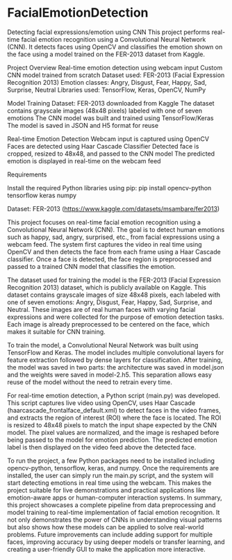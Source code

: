 # FacialEmotionDetection
Detecting facial expressions/emotion using CNN
This project performs real-time facial emotion recognition using a Convolutional Neural Network (CNN). It detects faces using OpenCV and classifies the emotion shown on the face using a model trained on the FER-2013 dataset from Kaggle.

Project Overview
Real-time emotion detection using webcam input
Custom CNN model trained from scratch
Dataset used: FER-2013 (Facial Expression Recognition 2013)
Emotion classes: Angry, Disgust, Fear, Happy, Sad, Surprise, Neutral
Libraries used: TensorFlow, Keras, OpenCV, NumPy

Model Training
Dataset: FER-2013 downloaded from Kaggle
The dataset contains grayscale images (48x48 pixels) labeled with one of seven emotions
The CNN model was built and trained using TensorFlow/Keras
The model is saved in JSON and H5 format for reuse

Real-time Emotion Detection
Webcam input is captured using OpenCV
Faces are detected using Haar Cascade Classifier
Detected face is cropped, resized to 48x48, and passed to the CNN model
The predicted emotion is displayed in real-time on the webcam feed

Requirements

Install the required Python libraries using pip:
pip install opencv-python tensorflow keras numpy

Dataset: FER-2013 (https://www.kaggle.com/datasets/msambare/fer2013)

This project focuses on real-time facial emotion recognition using a Convolutional Neural Network (CNN). The goal is to detect human emotions such as happy, sad, angry, surprised, etc., from facial expressions using a webcam feed. The system first captures the video in real time using OpenCV and then detects the face from each frame using a Haar Cascade classifier. Once a face is detected, the face region is preprocessed and passed to a trained CNN model that classifies the emotion.

The dataset used for training the model is the FER-2013 (Facial Expression Recognition 2013) dataset, which is publicly available on Kaggle. This dataset contains grayscale images of size 48x48 pixels, each labeled with one of seven emotions: Angry, Disgust, Fear, Happy, Sad, Surprise, and Neutral. These images are of real human faces with varying facial expressions and were collected for the purpose of emotion detection tasks. Each image is already preprocessed to be centered on the face, which makes it suitable for CNN training.

To train the model, a Convolutional Neural Network was built using TensorFlow and Keras. The model includes multiple convolutional layers for feature extraction followed by dense layers for classification. After training, the model was saved in two parts: the architecture was saved in model.json and the weights were saved in model-2.h5. This separation allows easy reuse of the model without the need to retrain every time.

For real-time emotion detection, a Python script (main.py) was developed. This script captures live video using OpenCV, uses Haar Cascade (haarcascade_frontalface_default.xml) to detect faces in the video frames, and extracts the region of interest (ROI) where the face is located. The ROI is resized to 48x48 pixels to match the input shape expected by the CNN model. The pixel values are normalized, and the image is reshaped before being passed to the model for emotion prediction. The predicted emotion label is then displayed on the video feed above the detected face.

To run the project, a few Python packages need to be installed including opencv-python, tensorflow, keras, and numpy. Once the requirements are installed, the user can simply run the main.py script, and the system will start detecting emotions in real time using the webcam. This makes the project suitable for live demonstrations and practical applications like emotion-aware apps or human-computer interaction systems.
In summary, this project showcases a complete pipeline from data preprocessing and model training to real-time implementation of facial emotion recognition. It not only demonstrates the power of CNNs in understanding visual patterns but also shows how these models can be applied to solve real-world problems. Future improvements can include adding support for multiple faces, improving accuracy by using deeper models or transfer learning, and creating a user-friendly GUI to make the application more interactive.



